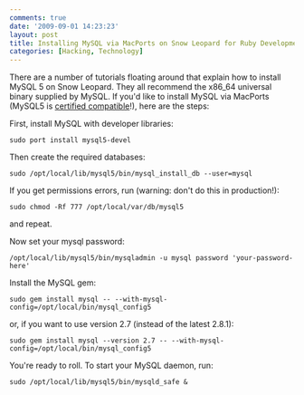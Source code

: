 ```yaml
---
comments: true
date: '2009-09-01 14:23:23'
layout: post
title: Installing MySQL via MacPorts on Snow Leopard for Ruby Development
categories: [Hacking, Technology]
---
```


There are a number of tutorials floating around that explain how to install MySQL 5 on Snow Leopard. They all recommend the x86_64 universal binary supplied by MySQL. If you'd like to install MySQL via MacPorts (MySQL5 is [certified compatible](http://trac.macports.org/wiki/snc/snowleopard)!), here are the steps:<!--more-->

First, install MySQL with developer libraries:

    sudo port install mysql5-devel

Then create the required databases:

    sudo /opt/local/lib/mysql5/bin/mysql_install_db --user=mysql

If you get permissions errors, run (warning: don't do this in production!):

    sudo chmod -Rf 777 /opt/local/var/db/mysql5

and repeat.
	
Now set your mysql password:

    /opt/local/lib/mysql5/bin/mysqladmin -u mysql password 'your-password-here'

Install the MySQL gem:

    sudo gem install mysql -- --with-mysql-config=/opt/local/bin/mysql_config5

or, if you want to use version 2.7 (instead of the latest 2.8.1):

    sudo gem install mysql --version 2.7 -- --with-mysql-config=/opt/local/bin/mysql_config5

You're ready to roll. To start your MySQL daemon, run:

    sudo /opt/local/lib/mysql5/bin/mysqld_safe &
